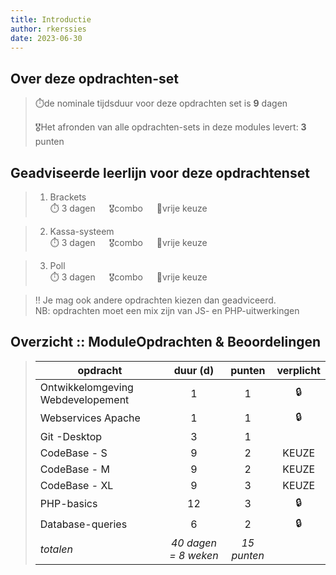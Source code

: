 ```yaml
---
title: Introductie
author: rkerssies
date: 2023-06-30
---
```


## Over deze opdrachten-set
> ⏱️de nominale tijdsduur voor deze opdrachten set is **9** dagen<br>
>
> 🎖️Het afronden van alle opdrachten-sets in deze modules levert: **3** punten<br>

## Geadviseerde leerlijn voor deze opdrachtenset
> 1.  Brackets<br>
> ⏱️ 3 dagen &emsp; 🎖️combo &emsp; 🪽vrije keuze

> 2. Kassa-systeem<br>
> ⏱️ 3 dagen &emsp; 🎖️combo &emsp; 🪽vrije keuze

> 3. Poll<br>
> ⏱️ 3 dagen &emsp; 🎖️combo &emsp; 🪽vrije keuze

> ‼️ Je mag ook andere opdrachten kiezen dan geadviceerd.<br>
>     NB: opdrachten moet een mix zijn van JS- en PHP-uitwerkingen


##  Overzicht :: ModuleOpdrachten & Beoordelingen
> | **opdracht**             |  **duur (d)**  |     **punten** | **verplicht** |
> |--------------------------|:--------------:|:--------------:|:-----------:|
> | Ontwikkelomgeving Webdevelopement              |    1           |        1       |     🔒      |
> | Webservices Apache       |    1           |        1       |     🔒      |
> | Git -Desktop             |    3           |         1      |             |
> | CodeBase - S             |    9           |         2      |     KEUZE   |
> | CodeBase - M             |    9           |         2      |     KEUZE   |
> | CodeBase - XL            |    9           |         3      |     KEUZE   |
> | PHP-basics               |    12          |         3      |      🔒       |
> | Database-queries         |    6           |         2      |       🔒      |
> | *totalen*                |  *40 dagen = 8 weken*  |  *15 punten* |             |



